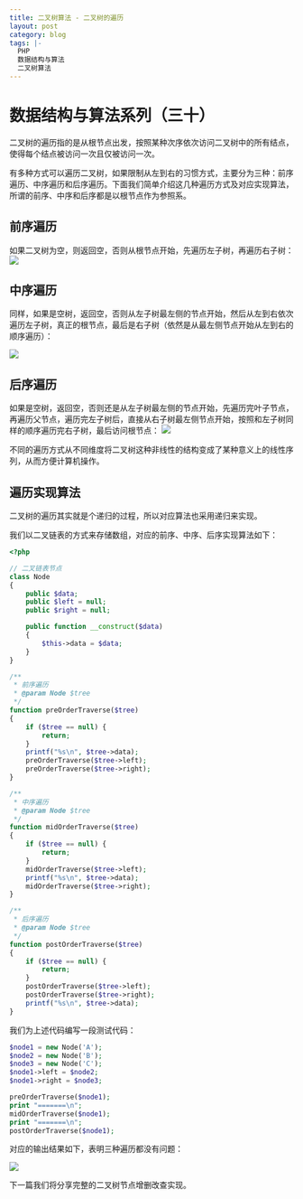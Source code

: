 ```yaml
---
title: 二叉树算法 - 二叉树的遍历
layout: post
category: blog
tags: |-
  PHP
  数据结构与算法
  二叉树算法
---
```


# 数据结构与算法系列（三十）
二叉树的遍历指的是从根节点出发，按照某种次序依次访问二叉树中的所有结点，使得每个结点被访问一次且仅被访问一次。



有多种方式可以遍历二叉树，如果限制从左到右的习惯方式，主要分为三种：前序遍历、中序遍历和后序遍历。下面我们简单介绍这几种遍历方式及对应实现算法，所谓的前序、中序和后序都是以根节点作为参照系。



## 前序遍历



如果二叉树为空，则返回空，否则从根节点开始，先遍历左子树，再遍历右子树：
![](/assets/post/87eceb3154bc88a58a470e5fb6dff444a9d74a61a6c82ebd842e0d42dc959673)

## 中序遍历



同样，如果是空树，返回空，否则从左子树最左侧的节点开始，然后从左到右依次遍历左子树，真正的根节点，最后是右子树（依然是从最左侧节点开始从左到右的顺序遍历）：

![](/assets/post/3bb2338085adc868f5d4548fd9368ddd1d6b7f7dfffb7719aa5cbd20829089f1)
## 后序遍历



如果是空树，返回空，否则还是从左子树最左侧的节点开始，先遍历完叶子节点，再遍历父节点，遍历完左子树后，直接从右子树最左侧节点开始，按照和左子树同样的顺序遍历完右子树，最后访问根节点：
![](/assets/post/e72f8a1215fc27864efc60e8daeed22cd2c082db38db7536edd6d351c36745bc)

不同的遍历方式从不同维度将二叉树这种非线性的结构变成了某种意义上的线性序列，从而方便计算机操作。



## 遍历实现算法



二叉树的遍历其实就是个递归的过程，所以对应算法也采用递归来实现。



我们以二叉链表的方式来存储数组，对应的前序、中序、后序实现算法如下：


```php
<?php

// 二叉链表节点
class Node
{
    public $data;
    public $left = null;
    public $right = null;

    public function __construct($data)
    {
        $this->data = $data;
    }
}

/**
 * 前序遍历
 * @param Node $tree
 */
function preOrderTraverse($tree)
{
    if ($tree == null) {
        return;
    }
    printf("%s\n", $tree->data);
    preOrderTraverse($tree->left);
    preOrderTraverse($tree->right);
}

/**
 * 中序遍历
 * @param Node $tree
 */
function midOrderTraverse($tree)
{
    if ($tree == null) {
        return;
    }
    midOrderTraverse($tree->left);
    printf("%s\n", $tree->data);
    midOrderTraverse($tree->right);
}

/**
 * 后序遍历
 * @param Node $tree
 */
function postOrderTraverse($tree)
{
    if ($tree == null) {
        return;
    }
    postOrderTraverse($tree->left);
    postOrderTraverse($tree->right);
    printf("%s\n", $tree->data);
}
```

我们为上述代码编写一段测试代码：


```php
$node1 = new Node('A');
$node2 = new Node('B');
$node3 = new Node('C');
$node1->left = $node2;
$node1->right = $node3;

preOrderTraverse($node1);
print "=======\n";
midOrderTraverse($node1);
print "=======\n";
postOrderTraverse($node1);
```

对应的输出结果如下，表明三种遍历都没有问题：


![](/assets/post/77e0e42b813a53dab4fe7ababd0bedce9144f7b4140b50483ab5b8d51101f88b)




下一篇我们将分享完整的二叉树节点增删改查实现。